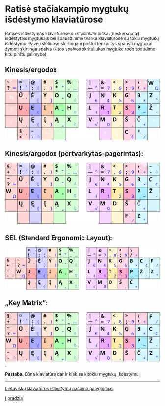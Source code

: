 # Ratisė stačiakampio mygtukų išdėstymo klaviatūrose

Ratisės išdėstymas klaviatūrose su stačiakampiškai (neskersuotai) išdėstytais mygtukais bei spausdinimo tvarka klaviatūrose su tokiu mygtukų išdėstymu. Paveikslėliuose skirtingam pirštui tenkantys spausti mygtukai žymėti skirtinga spalva (kitos spalvos skrituliukas mygtuke rodo spaudimo kitu pirštu galimybę).

## Kinesis/ergodox
![Kinesis/Ergodox numatytasis (svg)](images/kb-lt-ratise-kinesis-ergodox.svg)

## Kinesis/argodox (pertvarkytas-pagerintas):
![Kinesis/Ergodox patvarkytas-pagerintas (svg)](images/kb-lt-ratise-kinesis-ergodox-patvarkytas.svg)

## SEL (Standard Ergonomic Layout):
![SEL (svg)](images/kb-lt-ratise-sel.svg)

## „Key Matrix“:
![Matrix (svg)](images/kb-lt-ratise-matrix.svg).

__Pastaba.__ Būna klaviatūrų dar ir kiek su kitokiu mygtukų išdėstymu.

-----------------------------------------

[Lietuviškų klaviatūros išdėstymų našumo palyginimas](lt-isdestymu-palyginimas.md)

[Į pradžią](../README.md)

